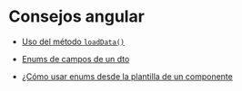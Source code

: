 # Consejos angular
- [Uso del método `loadData()`](./tips/load-data-method.md)

- [Enums de campos de un dto](./enum-model-fields.md)

- [¿Cómo usar enums desde la plantilla de un componente](./tips/how-to-use-enums-from-template/index.md)

